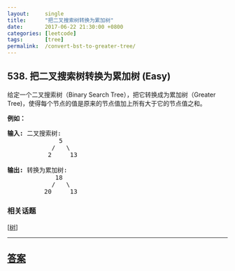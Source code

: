 ```yaml
---
layout:     single
title:      "把二叉搜索树转换为累加树"
date:       2017-06-22 21:30:00 +0800
categories: [leetcode]
tags:       [tree]
permalink:  /convert-bst-to-greater-tree/
---
```


## 538. 把二叉搜索树转换为累加树 (Easy)

<p>给定一个二叉搜索树（Binary Search Tree），把它转换成为累加树（Greater Tree)，使得每个节点的值是原来的节点值加上所有大于它的节点值之和。</p>

<p><strong>例如：</strong></p>

<pre>
<strong>输入:</strong> 二叉搜索树:
              5
            /   \
           2     13

<strong>输出:</strong> 转换为累加树:
             18
            /   \
          20     13
</pre>

### 相关话题
  [[树](https://github.com/openset/leetcode/tree/master/tag/tree/README.md)]

---

## [答案](https://github.com/openset/leetcode/tree/master/problems/convert-bst-to-greater-tree)
